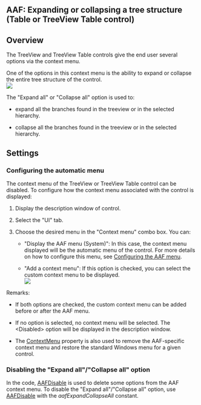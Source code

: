 
## AAF: Expanding or collapsing a tree structure (Table or TreeView Table control)
			

<a name="NOTE1"></a>
<a name="NOTE1_1"></a>


## Overview
<a name="overview_ELTTEXTE000120"></a>
The TreeView and TreeView Table controls give the end user several options via the context menu.

One of the options in this context menu is the ability to expand or collapse the entire tree structure of the control. 
<br>![](https://doc.pcsoft.fr/en-US/images/image.awp?langid=3&name=FAA_Arbre.gif)


The "Expand all" or "Collapse all" option is used to: 

- expand all the branches found in the treeview or in the selected hierarchy. 

- collapse all the branches found in the treeview or in the selected hierarchy. 




<a name="NOTE2"></a>
<a name="NOTE2_1"></a>


## Settings
<a name="settings_ELTTEXTE000144"></a>


### Configuring the automatic menu
<a name="configuring_the_automatic_menu_ELTPARAGRAPHE000025"></a>

The context menu of the TreeView or TreeView Table control can be disabled. To configure how the context menu associated with the control is displayed:

1. Display the description window of control.

2. Select the "UI" tab.

3. Choose the desired menu in the "Context menu" combo box. You can: 

	- "Display the AAF menu (System)": In this case, the context menu displayed will be the automatic menu of the control. For more details on how to configure this menu, see [Configuring the AAF menu](../Editeurs/2010040.md).

	- "Add a context menu": If this option is checked, you can select the custom context menu to be displayed. <br>![](https://doc.pcsoft.fr/en-US/images/image.awp?langid=3&name=FAA_Menu_Agenda.gif)








Remarks: 

- If both options are checked, the custom context menu can be added before or after the AAF menu. 

- If no option is selected, no context menu will be selected. The &lt;Disabled&gt; option will be displayed in the description window. 

- The [ContextMenu](../Proprietes/2510077.md) property is also used to remove the AAF-specific context menu and restore the standard Windows menu for a given control.





### Disabling the "Expand all"/"Collapse all" option
<a name="disabling_the_expand_allcollapse_all_option_ELTPARAGRAPHE000063"></a>

In the code, [AAFDisable](../WDLang1/1000022018.md) is used to delete some options from the AAF context menu. 
To disable the "Expand all"/"Collapse all" option, use [AAFDisable](../WDLang1/1000022018.md) with the *aafExpandCollapseAll* constant. 


